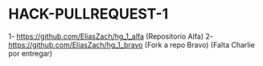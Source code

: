 # HACK-PULLREQUEST-1

1- https://github.com/EliasZach/hg_1_alfa (Repositorio Alfa)
2- https://github.com/EliasZach/hg_1_bravo (Fork a repo Bravo)
(Falta Charlie por entregar)
